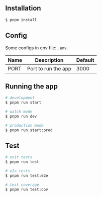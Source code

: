## Installation

```bash
$ pnpm install
```

## Config

Some configs in env file: `.env`.

| Name | Description         | Default |
| ---- | ------------------- | ------- |
| PORT | Port to run the app | 3000    |

## Running the app

```bash
# development
$ pnpm run start

# watch mode
$ pnpm run dev

# production mode
$ pnpm run start:prod
```

## Test

```bash
# unit tests
$ pnpm run test

# e2e tests
$ pnpm run test:e2e

# test coverage
$ pnpm run test:cov
```
